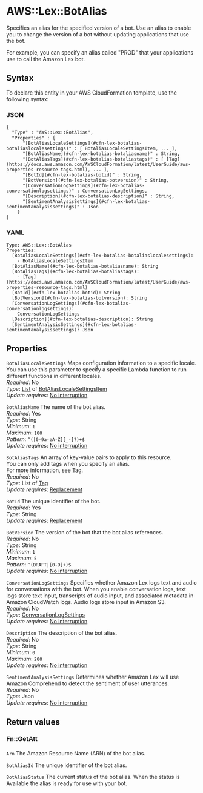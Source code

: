 # AWS::Lex::BotAlias<a name="aws-resource-lex-botalias"></a>

Specifies an alias for the specified version of a bot\. Use an alias to enable you to change the version of a bot without updating applications that use the bot\.

For example, you can specify an alias called "PROD" that your applications use to call the Amazon Lex bot\. 

## Syntax<a name="aws-resource-lex-botalias-syntax"></a>

To declare this entity in your AWS CloudFormation template, use the following syntax:

### JSON<a name="aws-resource-lex-botalias-syntax.json"></a>

```
{
  "Type" : "AWS::Lex::BotAlias",
  "Properties" : {
      "[BotAliasLocaleSettings](#cfn-lex-botalias-botaliaslocalesettings)" : [ BotAliasLocaleSettingsItem, ... ],
      "[BotAliasName](#cfn-lex-botalias-botaliasname)" : String,
      "[BotAliasTags](#cfn-lex-botalias-botaliastags)" : [ [Tag](https://docs.aws.amazon.com/AWSCloudFormation/latest/UserGuide/aws-properties-resource-tags.html), ... ],
      "[BotId](#cfn-lex-botalias-botid)" : String,
      "[BotVersion](#cfn-lex-botalias-botversion)" : String,
      "[ConversationLogSettings](#cfn-lex-botalias-conversationlogsettings)" : ConversationLogSettings,
      "[Description](#cfn-lex-botalias-description)" : String,
      "[SentimentAnalysisSettings](#cfn-lex-botalias-sentimentanalysissettings)" : Json
    }
}
```

### YAML<a name="aws-resource-lex-botalias-syntax.yaml"></a>

```
Type: AWS::Lex::BotAlias
Properties: 
  [BotAliasLocaleSettings](#cfn-lex-botalias-botaliaslocalesettings): 
    - BotAliasLocaleSettingsItem
  [BotAliasName](#cfn-lex-botalias-botaliasname): String
  [BotAliasTags](#cfn-lex-botalias-botaliastags): 
    - [Tag](https://docs.aws.amazon.com/AWSCloudFormation/latest/UserGuide/aws-properties-resource-tags.html)
  [BotId](#cfn-lex-botalias-botid): String
  [BotVersion](#cfn-lex-botalias-botversion): String
  [ConversationLogSettings](#cfn-lex-botalias-conversationlogsettings): 
    ConversationLogSettings
  [Description](#cfn-lex-botalias-description): String
  [SentimentAnalysisSettings](#cfn-lex-botalias-sentimentanalysissettings): Json
```

## Properties<a name="aws-resource-lex-botalias-properties"></a>

`BotAliasLocaleSettings`  <a name="cfn-lex-botalias-botaliaslocalesettings"></a>
Maps configuration information to a specific locale\. You can use this parameter to specify a specific Lambda function to run different functions in different locales\.  
*Required*: No  
*Type*: [List](aws-properties-lex-botalias-botaliaslocalesettings.md) of [BotAliasLocaleSettingsItem](aws-properties-lex-botalias-botaliaslocalesettingsitem.md)  
*Update requires*: [No interruption](https://docs.aws.amazon.com/AWSCloudFormation/latest/UserGuide/using-cfn-updating-stacks-update-behaviors.html#update-no-interrupt)

`BotAliasName`  <a name="cfn-lex-botalias-botaliasname"></a>
The name of the bot alias\.  
*Required*: Yes  
*Type*: String  
*Minimum*: `1`  
*Maximum*: `100`  
*Pattern*: `^([0-9a-zA-Z][_-]?)+$`  
*Update requires*: [No interruption](https://docs.aws.amazon.com/AWSCloudFormation/latest/UserGuide/using-cfn-updating-stacks-update-behaviors.html#update-no-interrupt)

`BotAliasTags`  <a name="cfn-lex-botalias-botaliastags"></a>
An array of key\-value pairs to apply to this resource\.  
You can only add tags when you specify an alias\.  
For more information, see [Tag](https://docs.aws.amazon.com/AWSCloudFormation/latest/UserGuide/aws-properties-resource-tags.html)\.  
*Required*: No  
*Type*: List of [Tag](https://docs.aws.amazon.com/AWSCloudFormation/latest/UserGuide/aws-properties-resource-tags.html)  
*Update requires*: [Replacement](https://docs.aws.amazon.com/AWSCloudFormation/latest/UserGuide/using-cfn-updating-stacks-update-behaviors.html#update-replacement)

`BotId`  <a name="cfn-lex-botalias-botid"></a>
The unique identifier of the bot\.  
*Required*: Yes  
*Type*: String  
*Update requires*: [Replacement](https://docs.aws.amazon.com/AWSCloudFormation/latest/UserGuide/using-cfn-updating-stacks-update-behaviors.html#update-replacement)

`BotVersion`  <a name="cfn-lex-botalias-botversion"></a>
The version of the bot that the bot alias references\.  
*Required*: No  
*Type*: String  
*Minimum*: `1`  
*Maximum*: `5`  
*Pattern*: `^(DRAFT|[0-9]+)$`  
*Update requires*: [No interruption](https://docs.aws.amazon.com/AWSCloudFormation/latest/UserGuide/using-cfn-updating-stacks-update-behaviors.html#update-no-interrupt)

`ConversationLogSettings`  <a name="cfn-lex-botalias-conversationlogsettings"></a>
Specifies whether Amazon Lex logs text and audio for conversations with the bot\. When you enable conversation logs, text logs store text input, transcripts of audio input, and associated metadata in Amazon CloudWatch logs\. Audio logs store input in Amazon S3\.  
*Required*: No  
*Type*: [ConversationLogSettings](aws-properties-lex-botalias-conversationlogsettings.md)  
*Update requires*: [No interruption](https://docs.aws.amazon.com/AWSCloudFormation/latest/UserGuide/using-cfn-updating-stacks-update-behaviors.html#update-no-interrupt)

`Description`  <a name="cfn-lex-botalias-description"></a>
The description of the bot alias\.  
*Required*: No  
*Type*: String  
*Minimum*: `0`  
*Maximum*: `200`  
*Update requires*: [No interruption](https://docs.aws.amazon.com/AWSCloudFormation/latest/UserGuide/using-cfn-updating-stacks-update-behaviors.html#update-no-interrupt)

`SentimentAnalysisSettings`  <a name="cfn-lex-botalias-sentimentanalysissettings"></a>
Determines whether Amazon Lex will use Amazon Comprehend to detect the sentiment of user utterances\.  
*Required*: No  
*Type*: Json  
*Update requires*: [No interruption](https://docs.aws.amazon.com/AWSCloudFormation/latest/UserGuide/using-cfn-updating-stacks-update-behaviors.html#update-no-interrupt)

## Return values<a name="aws-resource-lex-botalias-return-values"></a>

### Fn::GetAtt<a name="aws-resource-lex-botalias-return-values-fn--getatt"></a>

#### <a name="aws-resource-lex-botalias-return-values-fn--getatt-fn--getatt"></a>

`Arn`  <a name="Arn-fn::getatt"></a>
The Amazon Resource Name \(ARN\) of the bot alias\.

`BotAliasId`  <a name="BotAliasId-fn::getatt"></a>
The unique identifier of the bot alias\.

`BotAliasStatus`  <a name="BotAliasStatus-fn::getatt"></a>
The current status of the bot alias\. When the status is Available the alias is ready for use with your bot\.